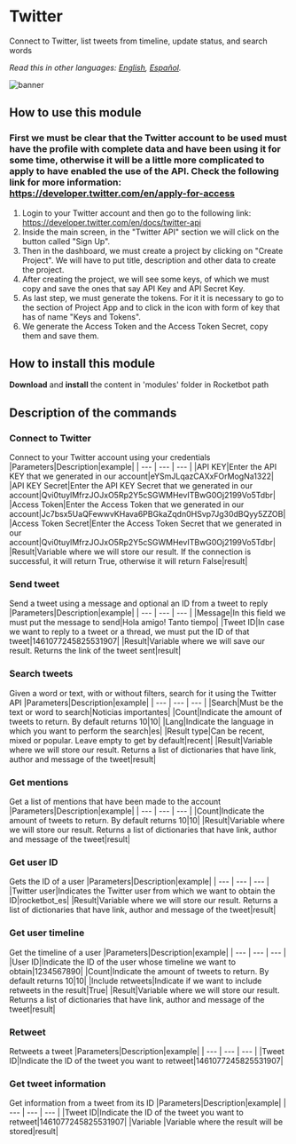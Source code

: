 # Twitter
  
Connect to Twitter, list tweets from timeline, update status, and search words  

*Read this in other languages: [English](Manual_Twitter.md), [Español](Manual_Twitter.es.md).*
  
![banner](imgs/Banner_Twitter.png)

## How to use this module
### First we must be clear that the Twitter account to be used must have the profile with complete data and have been using it for some time, otherwise it will be a little more complicated to apply to have enabled the use of the API. Check the following link for more information: https://developer.twitter.com/en/apply-for-access
1. Login to your Twitter account and then go to the following link: https://developer.twitter.com/en/docs/twitter-api
2. Inside the main screen, in the "Twitter API" section we will click on the button called "Sign Up".
3. Then in the dashboard, we must create a project by clicking on "Create Project". We will have to put title, description and other data to create the project.
4. After creating the project, we will see some keys, of which we must copy and save the ones that say API Key and API Secret Key.
5. As last step, we must generate the tokens. For it it is necessary to go to the section of Project App and to click in the icon with form of key that has of name "Keys and Tokens". 
6. We generate the Access Token and the Access Token Secret, copy them and save them.


## How to install this module
  
__Download__ and __install__ the content in 'modules' folder in Rocketbot path  






## Description of the commands

### Connect to Twitter
  
Connect to your Twitter account using your credentials
|Parameters|Description|example|
| --- | --- | --- |
|API KEY|Enter the API KEY that we generated in our account|eYSmJLqazCAXxFOrMogNa1322|
|API KEY Secret|Enter the API KEY Secret that we generated in our account|Qvi0tuylMfrzJOJxO5Rp2Y5cSGWMHevITBwG0Oj2199Vo5Tdbr|
|Access Token|Enter the Access Token that we generated in our account|Jc7bsx5UaQFewwvKHava6PBGkaZqdn0HSvp7Jg30dBQyy5ZZOB|
|Access Token Secret|Enter the Access Token Secret that we generated in our account|Qvi0tuylMfrzJOJxO5Rp2Y5cSGWMHevITBwG0Oj2199Vo5Tdbr|
|Result|Variable where we will store our result. If the connection is successful, it will return True, otherwise it will return False|result|

### Send tweet
  
Send a tweet using a message and optional an ID from a tweet to reply
|Parameters|Description|example|
| --- | --- | --- |
|Message|In this field we must put the message to send|Hola amigo! Tanto tiempo|
|Tweet ID|In case we want to reply to a tweet or a thread, we must put the ID of that tweet|1461077245825531907|
|Result|Variable where we will save our result. Returns the link of the tweet sent|result|

### Search tweets
  
Given a word or text, with or without filters, search for it using the Twitter API
|Parameters|Description|example|
| --- | --- | --- |
|Search|Must be the text or word to search|Noticias importantes|
|Count|Indicate the amount of tweets to return. By default returns 10|10|
|Lang|Indicate the language in which you want to perform the search|es|
|Result type|Can be recent, mixed or popular. Leave empty to get by default|recent|
|Result|Variable where we will store our result. Returns a list of dictionaries that have link, author and message of the tweet|result|

### Get mentions
  
Get a list of mentions that have been made to the account
|Parameters|Description|example|
| --- | --- | --- |
|Count|Indicate the amount of tweets to return. By default returns 10|10|
|Result|Variable where we will store our result. Returns a list of dictionaries that have link, author and message of the tweet|result|

### Get user ID
  
Gets the ID of a user
|Parameters|Description|example|
| --- | --- | --- |
|Twitter user|Indicates the Twitter user from which we want to obtain the ID|rocketbot_es|
|Result|Variable where we will store our result. Returns a list of dictionaries that have link, author and message of the tweet|result|

### Get user timeline
  
Get the timeline of a user
|Parameters|Description|example|
| --- | --- | --- |
|User ID|Indicate the ID of the user whose timeline we want to obtain|1234567890|
|Count|Indicate the amount of tweets to return. By default returns 10|10|
|Include retweets|Indicate if we want to include retweets in the result|True|
|Result|Variable where we will store our result. Returns a list of dictionaries that have link, author and message of the tweet|result|

### Retweet
  
Retweets a tweet
|Parameters|Description|example|
| --- | --- | --- |
|Tweet ID|Indicate the ID of the tweet you want to retweet|1461077245825531907|

### Get tweet information
  
Get information from a tweet from its ID
|Parameters|Description|example|
| --- | --- | --- |
|Tweet ID|Indicate the ID of the tweet you want to retweet|1461077245825531907|
|Variable |Variable where the result will be stored|result|
